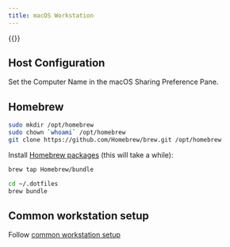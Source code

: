```yaml
---
title: macOS Workstation
---
```


{{<toc>}}

## Host Configuration

Set the Computer Name in the macOS Sharing Preference Pane.

## Homebrew

```sh
sudo mkdir /opt/homebrew
sudo chown `whoami` /opt/homebrew
git clone https://github.com/Homebrew/brew.git /opt/homebrew
```

Install [Homebrew packages](https://github.com/willnorris/dotfiles/blob/main/Brewfile) (this will
take a while):

```sh
brew tap Homebrew/bundle

cd ~/.dotfiles
brew bundle
```

## Common workstation setup

Follow [common workstation setup](../workstation/)
